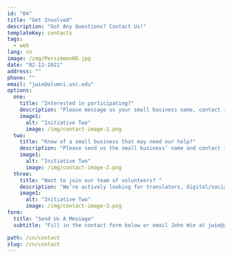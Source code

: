 ```yaml
---
id: "04"
title: "Get Involved"
description: "Got Any Questions? Contact Us!"
templateKey: contacts
tags:
  - web
lang: cn
image: /img/PersimmonHD.jpg
date: "02-12-2021"
address: ""
phone: ""
email: "jwie@alumni.usc.edu"
options:
  one:
    title: "Interested in participating?"
    description: "Please message us your small business name, contact information, and any other helpful information about yourself and your small business. We’ll get back to you as soon as we can. "
    image1:
      alt: "Initiative Two"
      image: /img/contact-image-1.png
  two:
    title: "Know of a small business that may need our help?"
    description: "Please send us the small business’ name and contact information (if available) including a short 2-3 sentences on why they may need assistance. "
    image1:
      alt: "Initiative Two"
      image: /img/contact-image-2.png
  three:
    title: "Want to join our team of volunteers? "
    description: "We’re actively looking for translators, digital/social media marketers, accountants, web developers, and web designers! Send us your name, email address, and a short resume, LinkedIn, or list of skill sets, and we’ll get back to you with further details."
    image1:
      alt: "Initiative Two"
      image: /img/contact-image-3.png
form:
  title: "Send Us A Message"
  subtitle: "Fill in the contact form below or email John Wie at jwie@alumni.usc.edu to get started."

path: /cn/contact
slug: /cn/contact
---
```

